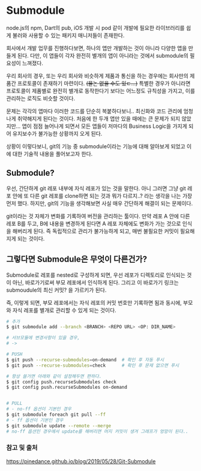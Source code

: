 # Submodule



node.js의 npm, Dart의 pub, iOS 개발 시 pod 같이 개발에 필요한 라이브러리를 쉽게 불러와 사용할 수 있는 패키지 매니저들이 존재한다.

회사에서 개발 업무를 진행하다보면, 하나의 앱만 개발하는 것이 아니라 다양한 앱을 만들게 된다. 다만, 이 앱들이 각자 완전히 별개의 앱이 아니라는 것에서 submodule의 필요성이 느껴졌다.



우리 회사의 경우, 또는 우리 회사와 비슷하게 제품과 통신을 하는 경우에는 회사만의 제품간 프로토콜이 존재하기 마련이다. ~~(물논 없을 수도 있ㄷ...)~~ 특별한 경우가 아니라면 프로토콜이 제품별로 완전히 별개로 동작한다기 보다는 어느정도 규칙성을 가지고, 이를 관리하는 로직도 비슷할 것이다.



문제는 각각의 앱마다 이러한 코드를 단순히 복붙하다보니.. 최신화와 코드 관리에 엄청나게 취약해지게 된다는 것이다. 처음에 한 두개 앱만 있을 때에는 큰 문제가 되지 않았지만... 앱이 점점 늘어나게 되면서 모든 앱들이 저마다의 Business Logic을 가지게 되어 유지보수가 불가능한 상황까지 오게 된다.



상황이 이렇다보니, git의 기능 중 submodule이라는 기능에 대해 알아보게 되었고 이에 대한 기술적 내용을 풀어보고자 한다.



## Submodule?

우선, 간단하게 git 레포 내부에 자식 레포가 있는 것을 말한다. 아니 그러면 그냥 git 레포 안에 또 다른 git 레포를 clone하면 되는 것과 뭐가 다르지..? 라는 생각을 나는 가장 먼저 했다. 하지만, git의 기능을 생각해보면 사실 매우 간단하게 해결이 되는 문제이다. 



git이라는 것 자체가 변화를 기록하여 버전을 관리하는 툴이다. 만약 레포 A 안에 다른 레포 B를 두고, B에 내용을 변경하게 된다면 A 레포 자체에도 변화가 가는 것으로 인식을 해버리게 된다. 즉 독립적으로 관리가 불가능하게 되고, 매번 불필요한 커밋이 필요해지게 되는 것이다.



## 그렇다면 Submodule은 무엇이 다른건가?

Submodule로 레포를 nested로 구성하게 되면, 우선 레포가 디렉토리로 인식되는 것이 아닌, 바로가기로써 부모 레포에서 인식하게 된다. 그리고 이 바로가기 링크는 submoudule의 최신 커밋? 을 가르키가 된다.



즉, 이렇게 되면, 부모 레포에서는 자식 레포의 커밋 번호만 기록하면 됨과 동시에, 부모와 자식 레포를 별개로 관리할 수 있게 되는 것이다.




```bash
# 추가
$ git submodule add --branch <BRANCH> <REPO URL> <OP: DIR_NAME>

# 서브모듈에 변경사항이 있을 경우,
# ->

# PUSH
$ git push --recurse-submodules=on-demand  # 확인 후 자동 푸시
$ git push --recurse-submodules=check      # 확인 후 문제 없으면 푸시

# 항상 쓸거면 아래와 같이 설정해두면 편하다.
$ git config push.recurseSubmodules check
$ git config push.recurseSubmodules on-demand


# PULL
# - no-ff 옵션이 기본인 경우
$ git submodule foreach git pull --ff
# - ff 옵션이 기본인 경우
$ git submodule update --remote --merge
# no-ff 옵션인 경우에서 update를 해버리면 머지 커밋이 생겨 그래프가 엉망이 된다..
```



### 참고 및 출처

https://pinedance.github.io/blog/2019/05/28/Git-Submodule

